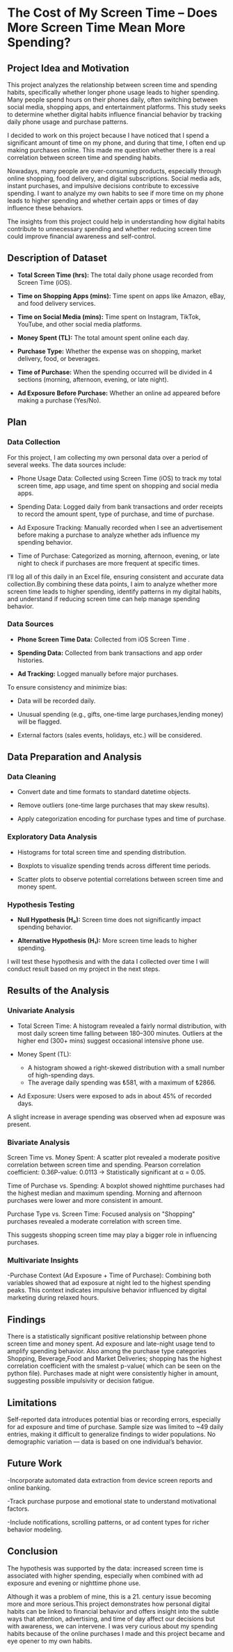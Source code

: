 # The Cost of My Screen Time – Does More Screen Time Mean More Spending?

## Project Idea and Motivation 

This project analyzes the relationship between screen time and spending habits, specifically whether longer phone usage leads to higher spending. Many people spend hours on their phones daily, often switching between social media, shopping apps, and entertainment platforms. This study seeks to determine whether digital habits influence financial behavior by tracking daily phone usage and purchase patterns.

I decided to work on this project because I have noticed that I spend a significant amount of time on my phone, and during that time, I often end up making purchases online. This made me question whether there is a real correlation between screen time and spending habits.

Nowadays, many people are over-consuming products, especially through online shopping, food delivery, and digital subscriptions. Social media ads, instant purchases, and impulsive decisions contribute to excessive spending. I want to analyze my own habits to see if more time on my phone leads to higher spending and whether certain apps or times of day influence these behaviors.

The insights from this project could help in understanding how digital habits contribute to unnecessary spending and whether reducing screen time could improve financial awareness and self-control.

## Description of Dataset
- **Total Screen Time (hrs):** The total daily phone usage recorded from Screen Time (iOS).
  
- **Time on Shopping Apps (mins):** Time spent on apps like Amazon, eBay, and food delivery services.
  
- **Time on Social Media (mins):** Time spent on Instagram, TikTok, YouTube, and other social media platforms.
  
- **Money Spent (TL):** The total amount spent online each day.
  
- **Purchase Type:** Whether the expense was on shopping, market delivery, food, or beverages.
  
- **Time of Purchase:** When the spending occurred will be divided in 4 sections (morning, afternoon, evening, or late night).
  
- **Ad Exposure Before Purchase:** Whether an online ad appeared before making a purchase (Yes/No).


## Plan
### Data Collection
For this project, I am collecting my own personal data over a period of several weeks. The data sources include:

- Phone Usage Data: Collected using Screen Time (iOS) to track my total screen time, app usage, and time spent on shopping and social media apps.

- Spending Data: Logged daily from bank transactions and order receipts to record the amount spent, type of purchase, and time of purchase.

- Ad Exposure Tracking: Manually recorded when I see an advertisement before making a purchase to analyze whether ads influence my spending behavior.

- Time of Purchase: Categorized as morning, afternoon, evening, or late night to check if purchases are more frequent at specific times.

I’ll log all of this daily in an Excel file, ensuring consistent and accurate data collection.By combining these data points, I aim to analyze whether more screen time leads to higher spending, identify patterns in my digital habits, and understand if reducing screen time can help manage spending behavior.

### Data Sources

- **Phone Screen Time Data:** Collected from iOS Screen Time .
  
- **Spending Data:** Collected from bank transactions and app order histories.
  
- **Ad Tracking:** Logged manually before major purchases.

To ensure consistency and minimize bias:

- Data will be recorded daily.
  
- Unusual spending (e.g., gifts, one-time large purchases,lending money) will be flagged.
  
- External factors (sales events, holidays, etc.) will be considered.


## Data Preparation and Analysis

### Data Cleaning

- Convert date and time formats to standard datetime objects.
  
- Remove outliers (one-time large purchases that may skew results).
  
- Apply categorization encoding for purchase types and time of purchase.

### Exploratory Data Analysis 

- Histograms for total screen time and spending distribution.
  
- Boxplots to visualize spending trends across different time periods.
  
- Scatter plots to observe potential correlations between screen time and money spent.

### Hypothesis Testing

- **Null Hypothesis (H₀):** Screen time does not significantly impact spending behavior.
  
- **Alternative Hypothesis (H₁):** More screen time leads to higher spending.

I will test these hypothesis and with the data I collected over time I will conduct result based on my project in the next steps.



## Results of the Analysis

### Univariate Analysis

- Total Screen Time:
A histogram revealed a fairly normal distribution, with most daily screen time falling between 180–300 minutes.
Outliers at the higher end (300+ mins) suggest occasional intensive phone use.

- Money Spent (TL):
   - A histogram showed a right-skewed distribution with a small number of high-spending days.
   - The average daily spending was ₺581, with a maximum of ₺2866.

- Ad Exposure:
  Users were exposed to ads in about 45% of recorded days.

A slight increase in average spending was observed when ad exposure was present.

### Bivariate Analysis

 Screen Time vs. Money Spent:
  A scatter plot revealed a moderate positive correlation between screen time and spending.
  Pearson correlation coefficient: 0.36P-value: 0.0113 -> Statistically significant at α = 0.05.

 Time of Purchase vs. Spending:
  A boxplot showed nighttime purchases had the highest median and maximum spending.
  Morning and afternoon purchases were lower and more consistent in amount.

 Purchase Type vs. Screen Time:
  Focused analysis on "Shopping" purchases revealed a moderate correlation with screen time.

 This suggests shopping screen time  may play a bigger role in influencing purchases.

### Multivariate Insights

  -Purchase Context (Ad Exposure + Time of Purchase):
      Combining both variables showed that ad exposure at night led to the highest spending peaks. This context indicates impulsive         behavior influenced by digital marketing during relaxed hours.


## Findings

  There is a statistically significant positive relationship between phone screen time and money spent.
  Ad exposure and late-night usage tend to amplify spending behavior. Also among the purchase type categories Shopping, Beverage,Food   and Market Deliveries; shopping has the highest correlation coefficient with the smalest p-value( which can be seen on the python     file).
  Purchases made at night were consistently higher in amount, suggesting possible impulsivity or decision fatigue.

 ## Limitations

  Self-reported data introduces potential bias or recording errors, especially for ad exposure and time of purchase.
  Sample size was limited to ~49 daily entries, making it difficult to generalize findings to wider populations.
  No demographic variation — data is based on one individual’s behavior.

## Future Work

  -Incorporate automated data extraction from device screen reports and online banking.
  
  -Track purchase purpose and emotional state to understand motivational factors.
  
  -Include notifications, scrolling patterns, or ad content types for richer behavior modeling.

## Conclusion

The hypothesis was supported by the data: increased screen time is associated with higher spending, especially when combined with ad exposure and evening or nighttime phone use.

Although it was a problem of mine, this is a 21. century issue becoming more and more serious.This project demonstrates how personal digital habits can be linked to financial behavior and offers insight into the subtle ways that attention, advertising, and time of day affect our decisions but with awareness, we can intervene. I was very curious about my spending habits because of the online purchases I made and this project became and eye opener to my own habits.
